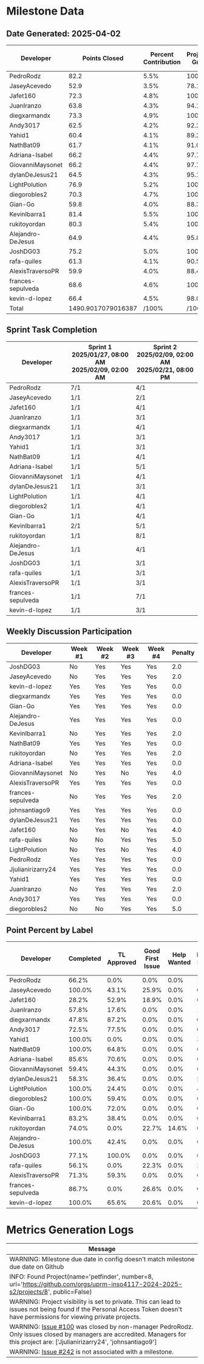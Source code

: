 # Milestone Data

## Date Generated: 2025-04-02
| Developer | Points Closed | Percent Contribution | Projected Grade | Lecture Topic Tasks |
| --------- | ------------- | -------------------- | --------------- | ------------------- |
| PedroRodz | 82.2 | 5.5% | 100.0% | 0 |
| JaseyAcevedo | 52.9 | 3.5% | 78.1% | 0 |
| Jafet160 | 72.3 | 4.8% | 100.0% | 0 |
| JuanIranzo | 63.8 | 4.3% | 94.1% | 0 |
| diegxarmandx | 73.3 | 4.9% | 100.0% | 0 |
| Andy3017 | 62.5 | 4.2% | 92.2% | 0 |
| Yahid1 | 60.4 | 4.1% | 89.2% | 0 |
| NathBat09 | 61.7 | 4.1% | 91.0% | 0 |
| Adriana-Isabel | 66.2 | 4.4% | 97.7% | 0 |
| GiovanniMaysonet | 66.2 | 4.4% | 97.7% | 0 |
| dylanDeJesus21 | 64.5 | 4.3% | 95.1% | 0 |
| LightPolution | 76.9 | 5.2% | 100.0% | 0 |
| diegorobles2 | 70.3 | 4.7% | 100.0% | 0 |
| Gian-Go | 59.8 | 4.0% | 88.3% | 0 |
| KevinIbarra1 | 81.4 | 5.5% | 100.0% | 0 |
| rukitoyordan | 80.3 | 5.4% | 100.0% | 0 |
| Alejandro-DeJesus | 64.9 | 4.4% | 95.8% | 0 |
| JoshDG03 | 75.2 | 5.0% | 100.0% | 0 |
| rafa-quiles | 61.3 | 4.1% | 90.5% | 0 |
| AlexisTraversoPR | 59.9 | 4.0% | 88.4% | 0 |
| frances-sepulveda | 68.6 | 4.6% | 100.0% | 0 |
| kevin-d-lopez | 66.4 | 4.5% | 98.0% | 0 |
| Total | 1490.9017079016387 | /100% | /100% | 0 |


## Sprint Task Completion

| Developer | Sprint 1<br>2025/01/27, 08:00 AM<br>2025/02/09, 02:00 AM | Sprint 2<br>2025/02/09, 02:00 AM<br>2025/02/21, 08:00 PM |
|---|---|---|
| PedroRodz | 7/1 | 4/1 |
| JaseyAcevedo | 1/1 | 2/1 |
| Jafet160 | 1/1 | 4/1 |
| JuanIranzo | 1/1 | 3/1 |
| diegxarmandx | 1/1 | 4/1 |
| Andy3017 | 1/1 | 3/1 |
| Yahid1 | 1/1 | 3/1 |
| NathBat09 | 1/1 | 4/1 |
| Adriana-Isabel | 1/1 | 5/1 |
| GiovanniMaysonet | 1/1 | 4/1 |
| dylanDeJesus21 | 1/1 | 3/1 |
| LightPolution | 1/1 | 4/1 |
| diegorobles2 | 1/1 | 4/1 |
| Gian-Go | 1/1 | 4/1 |
| KevinIbarra1 | 2/1 | 5/1 |
| rukitoyordan | 1/1 | 8/1 |
| Alejandro-DeJesus | 1/1 | 4/1 |
| JoshDG03 | 1/1 | 3/1 |
| rafa-quiles | 1/1 | 3/1 |
| AlexisTraversoPR | 1/1 | 3/1 |
| frances-sepulveda | 1/1 | 7/1 |
| kevin-d-lopez | 1/1 | 3/1 |

## Weekly Discussion Participation

| Developer | Week #1 | Week #2 | Week #3 | Week #4 | Penalty |
|---|---|---|---|---|---|
| JoshDG03 | No | Yes | Yes | Yes | 2.0 |
| JaseyAcevedo | No | Yes | Yes | Yes | 2.0 |
| kevin-d-lopez | Yes | Yes | Yes | Yes | 0.0 |
| diegxarmandx | Yes | Yes | Yes | Yes | 0.0 |
| Gian-Go | Yes | Yes | Yes | Yes | 0.0 |
| Alejandro-DeJesus | Yes | Yes | Yes | Yes | 0.0 |
| KevinIbarra1 | No | Yes | Yes | Yes | 2.0 |
| NathBat09 | Yes | Yes | Yes | Yes | 0.0 |
| rukitoyordan | No | Yes | Yes | Yes | 2.0 |
| Adriana-Isabel | Yes | Yes | Yes | Yes | 0.0 |
| GiovanniMaysonet | No | Yes | No | Yes | 4.0 |
| AlexisTraversoPR | Yes | Yes | Yes | Yes | 0.0 |
| frances-sepulveda | No | Yes | Yes | Yes | 2.0 |
| johnsantiago9 | Yes | Yes | Yes | Yes | 0.0 |
| dylanDeJesus21 | Yes | Yes | Yes | Yes | 0.0 |
| Jafet160 | No | Yes | No | Yes | 4.0 |
| rafa-quiles | No | No | Yes | Yes | 5.0 |
| LightPolution | No | Yes | No | Yes | 4.0 |
| PedroRodz | Yes | Yes | Yes | Yes | 0.0 |
| Jjulianirizarry24 | Yes | Yes | Yes | Yes | 0.0 |
| Yahid1 | Yes | Yes | Yes | Yes | 0.0 |
| JuanIranzo | No | Yes | Yes | Yes | 2.0 |
| Andy3017 | Yes | Yes | Yes | Yes | 0.0 |
| diegorobles2 | No | No | Yes | Yes | 5.0 |

## Point Percent by Label

| Developer | Completed | TL Approved | Good First Issue | Help Wanted | Interactive Map Team | Documentation | Pending Approval | User-to-User Interactions Team | All Teams | Backend and Infrastructure Team | Approved | User Profile / Authentication Team |
|---|---|---|---|---|---|---|---|---|---|---|---|---|
| PedroRodz | 66.2% | 0.0% | 0.0% | 0.0% | 16.6% | 83.4% | 0.0% | 0.0% | 17.1% | 0.0% | 100.0% | 0.0% |
| JaseyAcevedo | 100.0% | 43.1% | 25.9% | 0.0% | 0.0% | 56.9% | 0.0% | 0.0% | 0.0% | 43.1% | 100.0% | 0.0% |
| Jafet160 | 28.2% | 52.9% | 18.9% | 0.0% | 0.0% | 47.1% | 0.0% | 0.0% | 0.0% | 52.9% | 100.0% | 0.0% |
| JuanIranzo | 57.8% | 17.6% | 0.0% | 0.0% | 17.6% | 18.4% | 0.0% | 0.0% | 63.9% | 0.0% | 100.0% | 0.0% |
| diegxarmandx | 47.8% | 87.2% | 0.0% | 0.0% | 0.0% | 12.8% | 0.0% | 0.0% | 0.0% | 87.2% | 100.0% | 0.0% |
| Andy3017 | 72.5% | 77.5% | 0.0% | 0.0% | 0.0% | 0.0% | 0.0% | 0.0% | 22.5% | 77.5% | 100.0% | 0.0% |
| Yahid1 | 100.0% | 0.0% | 0.0% | 0.0% | 30.2% | 69.8% | 0.0% | 0.0% | 0.0% | 0.0% | 76.7% | 0.0% |
| NathBat09 | 100.0% | 64.8% | 0.0% | 0.0% | 0.0% | 19.0% | 0.0% | 81.0% | 0.0% | 0.0% | 100.0% | 0.0% |
| Adriana-Isabel | 85.6% | 70.6% | 0.0% | 0.0% | 0.0% | 21.5% | 0.0% | 100.0% | 0.0% | 0.0% | 100.0% | 0.0% |
| GiovanniMaysonet | 59.4% | 44.3% | 0.0% | 0.0% | 0.0% | 0.0% | 0.0% | 59.4% | 40.6% | 0.0% | 100.0% | 0.0% |
| dylanDeJesus21 | 58.3% | 36.4% | 0.0% | 0.0% | 58.3% | 0.0% | 36.4% | 0.0% | 41.7% | 0.0% | 100.0% | 0.0% |
| LightPolution | 100.0% | 24.4% | 0.0% | 0.0% | 48.8% | 51.2% | 0.0% | 0.0% | 0.0% | 0.0% | 100.0% | 0.0% |
| diegorobles2 | 100.0% | 59.4% | 0.0% | 0.0% | 0.0% | 0.0% | 0.0% | 0.0% | 0.0% | 0.0% | 100.0% | 100.0% |
| Gian-Go | 100.0% | 72.0% | 0.0% | 0.0% | 0.0% | 0.0% | 0.0% | 0.0% | 0.0% | 0.0% | 100.0% | 100.0% |
| KevinIbarra1 | 83.2% | 38.4% | 0.0% | 0.0% | 0.0% | 0.0% | 0.0% | 0.0% | 18.4% | 0.0% | 100.0% | 100.0% |
| rukitoyordan | 74.0% | 0.0% | 22.7% | 14.6% | 0.0% | 53.6% | 0.0% | 0.0% | 10.2% | 0.0% | 100.0% | 52.5% |
| Alejandro-DeJesus | 100.0% | 42.4% | 0.0% | 0.0% | 0.0% | 0.0% | 0.0% | 100.0% | 0.0% | 0.0% | 100.0% | 0.0% |
| JoshDG03 | 77.1% | 100.0% | 0.0% | 0.0% | 0.0% | 0.0% | 0.0% | 0.0% | 0.0% | 100.0% | 100.0% | 0.0% |
| rafa-quiles | 56.1% | 0.0% | 22.3% | 0.0% | 22.3% | 33.8% | 0.0% | 0.0% | 43.9% | 0.0% | 100.0% | 0.0% |
| AlexisTraversoPR | 71.3% | 59.3% | 0.0% | 0.0% | 0.0% | 0.0% | 0.0% | 0.0% | 22.8% | 59.3% | 100.0% | 0.0% |
| frances-sepulveda | 86.7% | 0.0% | 26.6% | 0.0% | 0.0% | 45.7% | 0.0% | 0.0% | 11.9% | 0.0% | 100.0% | 61.4% |
| kevin-d-lopez | 100.0% | 65.6% | 20.6% | 0.0% | 0.0% | 34.4% | 0.0% | 0.0% | 0.0% | 65.6% | 100.0% | 0.0% |
# Metrics Generation Logs

| Message |
| ------- |
| WARNING: Milestone due date in config doesn't match milestone due date on Github |
| INFO: Found Project(name='petfinder', number=8, url='https://github.com/orgs/uprm-inso4117-2024-2025-s2/projects/8', public=False) |
| WARNING: Project visibility is set to private. This can lead to issues not being found if the Personal Access Token doesn't have permissions for viewing private projects. |
| WARNING: [Issue #100](https://github.com/uprm-inso4117-2024-2025-s2/semester-project-petfinder/issues/100) was closed by non-manager PedroRodz. Only issues closed by managers are accredited. Managers for this project are: ['Jjulianirizarry24', 'johnsantiago9'] |
| WARNING: [Issue #242](https://github.com/uprm-inso4117-2024-2025-s2/semester-project-petfinder/issues/242) is not associated with a milestone. |
